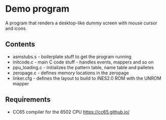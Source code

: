 # Demo program
A program that renders a desktop-like dummy screen with mouse cursor and icons

## Contents
- asmstubs.s - boilerplate stuff to get the program running
- initcode.c - main C code stuff - handles events, mappers and so on
- ppu_loading.c - initializes the pattern table, name table and palletes
- zeropage.c - defines memory locations in the zeropage
- linker.cfg - defines the layout to build to iNES2.0 ROM with the UNROM mapper

## Requirements
- CC65 compiler for the 6502 CPU https://cc65.github.io/
